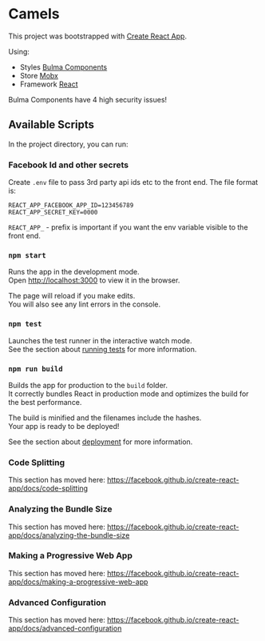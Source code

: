 # Camels

This project was bootstrapped with [Create React App](https://github.com/facebook/create-react-app).

Using:
  * Styles [Bulma Components](https://couds.github.io/react-bulma-components)
  * Store [Mobx](https://mobx.js.org/getting-started.html)
  * Framework [React](https://reactjs.org/)

Bulma Components have 4 high security issues!

## Available Scripts

In the project directory, you can run:

### Facebook Id and other secrets

Create ```.env``` file to pass 3rd party api ids etc to the front end. The file format is:

```
REACT_APP_FACEBOOK_APP_ID=123456789
REACT_APP_SECRET_KEY=0000
```

```REACT_APP_``` - prefix is important if you want the env variable visible to the front end.

### `npm start`

Runs the app in the development mode.<br>
Open [http://localhost:3000](http://localhost:3000) to view it in the browser.

The page will reload if you make edits.<br>
You will also see any lint errors in the console.

### `npm test`

Launches the test runner in the interactive watch mode.<br>
See the section about [running tests](https://facebook.github.io/create-react-app/docs/running-tests) for more information.

### `npm run build`

Builds the app for production to the `build` folder.<br>
It correctly bundles React in production mode and optimizes the build for the best performance.

The build is minified and the filenames include the hashes.<br>
Your app is ready to be deployed!

See the section about [deployment](https://facebook.github.io/create-react-app/docs/deployment) for more information.

### Code Splitting

This section has moved here: https://facebook.github.io/create-react-app/docs/code-splitting

### Analyzing the Bundle Size

This section has moved here: https://facebook.github.io/create-react-app/docs/analyzing-the-bundle-size

### Making a Progressive Web App

This section has moved here: https://facebook.github.io/create-react-app/docs/making-a-progressive-web-app

### Advanced Configuration

This section has moved here: https://facebook.github.io/create-react-app/docs/advanced-configuration
